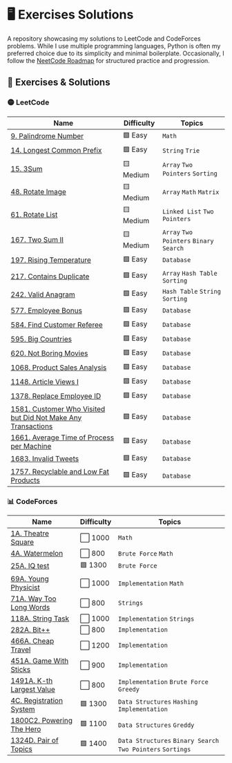 # 🖥️ Exercises Solutions
A repository showcasing my solutions to LeetCode and CodeForces problems. While I use multiple programming languages, Python is often my preferred choice due to its simplicity and minimal boilerplate. Occasionally, I follow the [NeetCode Roadmap](https://neetcode.io/roadmap) for structured practice and progression.

## 📑 Exercises & Solutions

### 🟡 LeetCode

| Name    | Difficulty    | Topics    |
|-|-|-|
| [9. Palindrome Number](https://github.com/gabrielvsc/exercise-solutions/blob/master/leetcode/9-PalindromeNumber.py) | 🟩 Easy | `Math` |
| [14. Longest Common Prefix](https://github.com/gabrielvsc/exercise-solutions/blob/master/leetcode/14-LongestCommonPrefix.py) | 🟩 Easy | `String` `Trie` |
| [15. 3Sum](https://github.com/gabrielvsc/exercise-solutions/blob/master/leetcode/15-3Sum.py) | 🟨 Medium | `Array` `Two Pointers` `Sorting` |
| [48. Rotate Image](https://github.com/gabrielvsc/exercise-solutions/blob/master/leetcode/48-RotateImage.py) | 🟨 Medium | `Array` `Math` `Matrix` |
| [61. Rotate List](https://github.com/gabrielvsc/exercise-solutions/blob/master/leetcode/61-RotateList.py) | 🟨 Medium | `Linked List` `Two Pointers` |
| [167. Two Sum II](https://github.com/gabrielvsc/exercise-solutions/blob/master/leetcode/167-TwoSum-II.py) | 🟨 Medium | `Array` `Two Pointers` `Binary Search` |
| [197. Rising Temperature](https://github.com/gabrielvsc/exercise-solutions/blob/master/leetcode/197-RisingTemperature.sql) | 🟩 Easy | `Database` |
| [217. Contains Duplicate](https://github.com/gabrielvsc/exercise-solutions/blob/master/leetcode/217-ContainsDuplicate.py) | 🟩 Easy | `Array` `Hash Table` `Sorting` |
| [242. Valid Anagram](https://github.com/gabrielvsc/exercise-solutions/blob/master/leetcode/242-ValidAnagram.py) | 🟩 Easy | `Hash Table` `String` `Sorting` |
| [577. Employee Bonus](https://github.com/gabrielvsc/exercise-solutions/blob/master/leetcode/577-EmployeeBonus.sql) | 🟩 Easy | `Database` |
| [584. Find Customer Referee](https://github.com/gabrielvsc/exercise-solutions/blob/master/leetcode/584-FindCustomerReferee.sql) | 🟩 Easy | `Database` |
| [595. Big Countries](https://github.com/gabrielvsc/exercise-solutions/blob/master/leetcode/595-BigCountries.sql) | 🟩 Easy | `Database` |
| [620. Not Boring Movies](https://github.com/gabrielvsc/exercise-solutions/blob/master/leetcode/620-NotBoringMovies.sql) | 🟩 Easy | `Database` |
| [1068. Product Sales Analysis](https://github.com/gabrielvsc/exercise-solutions/blob/master/leetcode/1068-ProductSalesAnalysis.sql) | 🟩 Easy | `Database` |
| [1148. Article Views I](https://github.com/gabrielvsc/exercise-solutions/blob/master/leetcode/1148-ArticleViewsI.sql) | 🟩 Easy | `Database` |
| [1378. Replace Employee ID](https://github.com/gabrielvsc/exercise-solutions/blob/master/leetcode/1378-ReplaceEmployeeID.sql) | 🟩 Easy | `Database` |
| [1581. Customer Who Visited but Did Not Make Any Transactions](https://github.com/gabrielvsc/exercise-solutions/blob/master/leetcode/1581.CustomerNotMakeTransactions.sql) | 🟩 Easy | `Database` |
| [1661. Average Time of Process per Machine](https://github.com/gabrielvsc/exercise-solutions/blob/master/leetcode/1661-AverageTimeOfProcessPerMachine.sql) | 🟩 Easy | `Database` |
| [1683. Invalid Tweets](https://github.com/gabrielvsc/exercise-solutions/blob/master/leetcode/1683-InvalidTweets.sql) | 🟩 Easy | `Database` |
| [1757. Recyclable and Low Fat Products](https://github.com/gabrielvsc/exercise-solutions/blob/master/leetcode/1757-RecyclableAndLowFatProducts.sql) | 🟩 Easy | `Database` |

### 📊 CodeForces

| Name    | Difficulty    | Topics    |
|-|-|-|
| [1A. Theatre Square](https://github.com/gabrielvsc/exercise-solutions/blob/master/codeforces/1A-TheatreSquare.py) | ⬜ 1000 | `Math` |
| [4A. Watermelon](https://github.com/gabrielvsc/exercise-solutions/blob/master/codeforces/4A-Watermelon.py) | ⬜ 800 | `Brute Force` `Math` |
| [25A. IQ test](https://github.com/gabrielvsc/exercise-solutions/blob/master/codeforces/25A-IQtest.py) | 🟩 1300 | `Brute Force` |
| [69A. Young Physicist](https://github.com/gabrielvsc/exercise-solutions/blob/master/codeforces/69A-YoungPhysicist.py) | ⬜ 1000 | `Implementation` `Math` |
| [71A. Way Too Long Words](https://github.com/gabrielvsc/exercise-solutions/blob/master/codeforces/714A-WayTooLongWords.py) | ⬜ 800 | `Strings` |
| [118A. String Task](https://github.com/gabrielvsc/exercise-solutions/blob/master/codeforces/118A-StringTask.py) | ⬜ 1000 | `Implementation` `Strings` |
| [282A. Bit++](https://github.com/gabrielvsc/exercise-solutions/blob/master/codeforces/282A-Bitpp.py) | ⬜ 800 | `Implementation` |
| [466A. Cheap Travel](https://github.com/gabrielvsc/exercise-solutions/blob/master/codeforces/466A-CheapTravel.py) | ⬜ 1200 | `Implementation` |
| [451A. Game With Sticks](https://github.com/gabrielvsc/exercise-solutions/blob/master/codeforces/451A-GameWithSticks.py) | ⬜ 900 | `Implementation` |
| [1491A. K-th Largest Value](https://github.com/gabrielvsc/exercise-solutions/blob/master/codeforces/1491A-KthLargestValue.py) | ⬜ 800 | `Implementation` `Brute Force` `Greedy` |
| [4C. Registration System](https://github.com/gabrielvsc/exercise-solutions/blob/master/codeforces/4C-RegistrationSystem.py) | 🟩 1300 | `Data Structures` `Hashing` `Implementation` |
| [1800C2. Powering The Hero](https://github.com/gabrielvsc/exercise-solutions/blob/master/codeforces/1800C2-PoweringTheHero.py) | 🟩 1100 | `Data Structures` `Greddy` |
| [1324D. Pair of Topics](https://github.com/gabrielvsc/exercise-solutions/blob/master/codeforces/1324D-PairOfTopics.py) | 🟩 1400 | `Data Structures` `Binary Search` `Two Pointers` `Sortings` |

